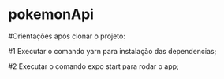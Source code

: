 # pokemonApi

#Orientações após clonar o projeto:

#1 Executar o comando yarn para instalação das dependencias;

#2 Executar o comando expo start para rodar o app;
